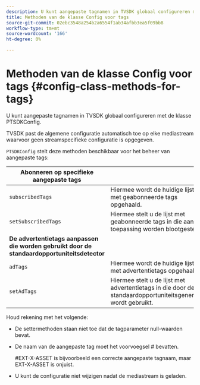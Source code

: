 ```yaml
---
description: U kunt aangepaste tagnamen in TVSDK globaal configureren met de klasse PTSDKConfig.
title: Methoden van de klasse Config voor tags
source-git-commit: 02ebc3548a254b2a6554f1ab34afbb3ea5f09bb8
workflow-type: tm+mt
source-wordcount: '166'
ht-degree: 0%

---
```


# Methoden van de klasse Config voor tags {#config-class-methods-for-tags}

U kunt aangepaste tagnamen in TVSDK globaal configureren met de klasse PTSDKConfig.

TVSDK past de algemene configuratie automatisch toe op elke mediastream waarvoor geen streamspecifieke configuratie is opgegeven.

`PTSDKConfig` stelt deze methoden beschikbaar voor het beheer van aangepaste tags:

| **Abonneren op specifieke aangepaste tags** |  |
|---|---|
| `subscribedTags` | Hiermee wordt de huidige lijst met geabonneerde tags opgehaald. |
| `setSubscribedTags` | Hiermee stelt u de lijst met geabonneerde tags in die aan de toepassing worden blootgesteld. |
| **De advertentietags aanpassen die worden gebruikt door de standaardopportuniteitsdetector** |
| `adTags` | Hiermee wordt de huidige lijst met advertentietags opgehaald. |
| `setAdTags` | Hiermee stelt u de lijst met advertentietags in die door de standaardopportuniteitsgenerator wordt gebruikt. |


Houd rekening met het volgende:

* De settermethoden staan niet toe dat de tagparameter null-waarden bevat.
* De naam van de aangepaste tag moet het voorvoegsel # bevatten.

  #EXT-X-ASSET is bijvoorbeeld een correcte aangepaste tagnaam, maar EXT-X-ASSET is onjuist.
* U kunt de configuratie niet wijzigen nadat de mediastream is geladen.
